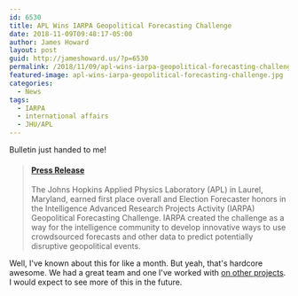 ```yaml
---
id: 6530
title: APL Wins IARPA Geopolitical Forecasting Challenge
date: 2018-11-09T09:48:17-05:00
author: James Howard
layout: post
guid: http://jameshoward.us/?p=6530
permalink: /2018/11/09/apl-wins-iarpa-geopolitical-forecasting-challenge/
featured-image: apl-wins-iarpa-geopolitical-forecasting-challenge.jpg
categories:
  - News
tags:
  - IARPA
  - international affairs
  - JHU/APL
---
```

Bulletin just handed to me!

<blockquote class="embedly-card" data-card-key="66f8489580e04fc4a88a724eb5058bb3" data-card-branding="0" data-card-type="article"><h4><a href="https://www.jhuapl.edu/PressRelease/181108">Press Release</a></h4><p>The Johns Hopkins Applied Physics Laboratory (APL) in Laurel, Maryland, earned first place overall and Election Forecaster honors in the Intelligence Advanced Research Projects Activity (IARPA) Geopolitical Forecasting Challenge. IARPA created the challenge as a way for the intelligence community to develop innovative ways to use crowdsourced forecasts and other data to predict potentially disruptive geopolitical events.</p></blockquote>
<script async src="//cdn.embedly.com/widgets/platform.js" charset="UTF-8"></script>

Well, I've known about this for like a month.  But yeah, that's
hardcore awesome.  We had a great team and one I've worked with [on
other projects](/2018/03/07/disruptive-event-prediction/).  I would
expect to see more of this in the future.

